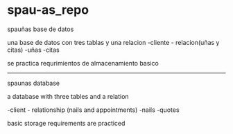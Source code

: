# spau-as_repo

spauñas base de datos

una base de datos con tres tablas y una relacion
-cliente - relacion(uñas y citas)
-uñas
-citas

se practica requrimientos de almacenamiento basico

--------------------------------

spaunas database

a database with three tables and a relation

-client - relationship (nails and appointments)
-nails
-quotes

basic storage requirements are practiced

